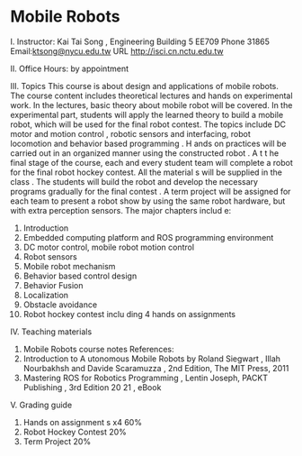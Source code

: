 # Mobile Robots
I. Instructor: Kai Tai Song , Engineering Building 5 EE709 Phone 31865
Email:ktsong@nycu.edu.tw URL http://isci.cn.nctu.edu.tw

II. Office Hours: by appointment

III. Topics
This course is about design and applications of mobile robots. The course content
includes theoretical lectures and hands on experimental work. In the lectures, basic
theory about mobile robot will be covered. In the experimental part, students will apply
the learned theory to build a mobile robot, which will be used for the final robot contest.
The topics include DC motor and motion control , robotic sensors and interfacing, robot
locomotion and behavior based programming . H ands on practices will be carried out in
an organized manner using the constructed robot . A t t he final stage of the course, each
and every student team will complete a robot for the final robot hockey contest. All the
material s will be supplied in the class . The students will build the robot and develop the
necessary programs gradually for the final contest . A term project will be assigned for
each team to present a robot show by using the same robot hardware, but with extra
perception sensors. The major chapters includ e:
1. Introduction
2. Embedded computing platform and ROS programming environment
3. DC motor control, mobile robot motion control
4. Robot sensors
5. Mobile robot mechanism
6. Behavior based control design
7. Behavior Fusion
8. Localization
9. Obstacle avoidance
10. Robot hockey contest inclu ding 4 hands on assignments

IV. Teaching materials
1. Mobile Robots course notes
References:
1. Introduction to A utonomous Mobile Robots by Roland Siegwart , Illah Nourbakhsh
and Davide Scaramuzza , 2nd Edition, The MIT Press, 2011
2. Mastering ROS for Robotics Programming , Lentin Joseph, PACKT Publishing , 3rd
Edition 20 21 , eBook

V. Grading guide
1. Hands on assignment s x4 60%
2. Robot Hockey Contest     20%
3. Term Project             20%